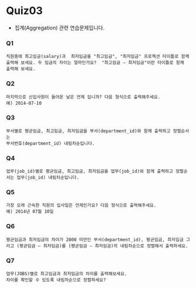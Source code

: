 # Quiz03

- 집계(Aggregation) 관련 연습문제입니다.

### Q1

```
직원중에 최고임금(salary)과  최저임금을 "최고임금", "최저임금" 프로젝션 타이틀로 함께 출력해 보세요. 두 임금의 차이는 얼마인가요?  "최고임금 – 최저임금"이란 타이틀로 함께 출력해 보세요.
```

### Q2

```
마지막으로 신입사원이 들어온 날은 언제 입니까? 다음 형식으로 출력해주세요.
예) 2014-07-10
```

### Q3

```
부서별로 평균임금, 최고임금, 최저임금을 부서(department_id)와 함께 출력하고 정렬순서는
부서번호(department_id) 내림차순입니다.
```

### Q4

```
업무(job_id)별로 평균임금, 최고임금, 최저임금을 업무(job_id)와 함께 출력하고 정렬순서는 업무(job_id) 내림차순입니다.
```

### Q5

```
가장 오래 근속한 직원의 입사일은 언제인가요? 다음 형식으로 출력해주세요.
예) 2014년 07월 10일
```

### Q6

```
평균임금과 최저임금의 차이가 2000 미만인 부서(department_id), 평균임금, 최저임금 그리고 (평균임금 – 최저임금)를 (평균임금 – 최저임금)의 내림차순으로 정렬해서 출력하세요.
```

### Q7

```
업무(JOBS)별로 최고임금과 최저임금의 차이를 출력해보세요.
차이를 확인할 수 있도록 내림차순으로 정렬하세요? 
```
